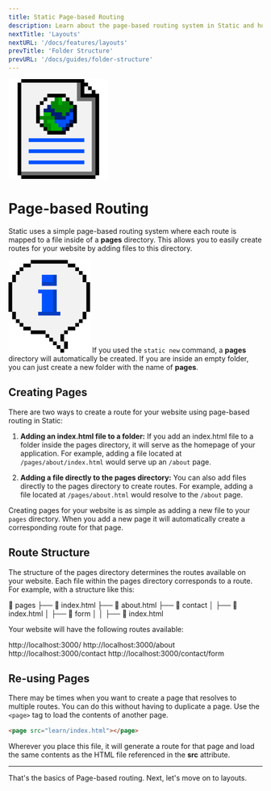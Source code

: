 ```yaml
---
title: Static Page-based Routing
description: Learn about the page-based routing system in Static and how to use it.
nextTitle: 'Layouts'
nextURL: '/docs/features/layouts'
prevTitle: 'Folder Structure'
prevURL: '/docs/guides/folder-structure' 
---
```


<div class="flex items-start px-5 py-5 mb-12 md:mb-5 mt-1 md:translate-y-0 translate-y-5 leading-[18px] bg-neutral-950 border border-yellow-400 rounded-md">
   <img class="hidden w-auto h-12 my-0 mr-5 md:h-20 md:block" src="/assets/images/icons/page-globe.png" />
   <div>
      <h1 class="mb-0 text-base md:text-3xl">Page-based Routing</h1>
      <p class="my-1">Static uses a simple page-based routing system where each route is mapped to a file inside of a <strong>pages</strong> directory. This allows you to easily create routes for your website by adding files to this directory.</p>
   </div>
</div>


<div class="flex items-center px-4 py-4 my-6 leading-[18px] bg-blue-600 border-l-4 border-blue-800 rounded-md">
    <img class="w-auto h-8 mr-3.5 my-0" src="/assets/images/icons/info.png" />
    <span>If you used the <code>static new</code> command, a <strong>pages</strong> directory will automatically be created. If you are inside an empty folder, you can just create a new folder with the name of <strong>pages</strong>.</span>
</div>

## Creating Pages

There are two ways to create a route for your website using page-based routing in Static:

1. **Adding an index.html file to a folder:** If you add an index.html file to a folder inside the pages directory, it will serve as the homepage of your application. For example, adding a file located at `/pages/about/index.html` would serve up an `/about` page.

2. **Adding a file directly to the pages directory:** You can also add files directly to the pages directory to create routes. For example, adding a file located at `/pages/about.html` would resolve to the `/about` page.

Creating pages for your website is as simple as adding a new file to your `pages` directory. When you add a new page it will automatically create a corresponding route for that page.

## Route Structure

The structure of the pages directory determines the routes available on your website. Each file within the pages directory corresponds to a route. For example, with a structure like this:

<div class="p-5 font-mono whitespace-break-spaces bg-white/[6%] rounded-xl border border-white/[8%]"><span class="text-green-400">📁 pages</span>
<span class="text-green-400"><span class="text-yellow-400">├──</span> 📄 index.html</span>
<span class="text-green-400"><span class="text-yellow-400">├──</span> 📄 about.html</span>
<span class="text-green-400"><span class="text-yellow-400">├──</span> 📁 contact</span>
<span class="text-green-400"><span class="text-yellow-400">│   ├──</span> 📄 index.html</span>
<span class="text-green-400"><span class="text-yellow-400">│   ├──</span> 📁 form</span>
<span class="text-green-400"><span class="text-yellow-400">│   │   ├──</span> 📄 index.html</span>
</div>

Your website will have the following routes available:

<div class="p-5 font-mono whitespace-break-spaces bg-white/[6%] rounded-xl border text-gray-400 border-white/[8%]">http://localhost:3000<span class="text-green-400">/</span>
http://localhost:3000<span class="text-green-400">/about</span>
http://localhost:3000<span class="text-green-400">/contact</span>
http://localhost:3000<span class="text-green-400">/contact/form</span>
</div>

## Re-using Pages

There may be times when you want to create a page that resolves to multiple routes. You can do this without having to duplicate a page. Use the `<page>` tag to load the contents of another page.

```html
<page src="learn/index.html"></page>
```

Wherever you place this file, it will generate a route for that page and load the same contents as the HTML file referenced in the **src** attribute.

---

That's the basics of Page-based routing. Next, let's move on to layouts.